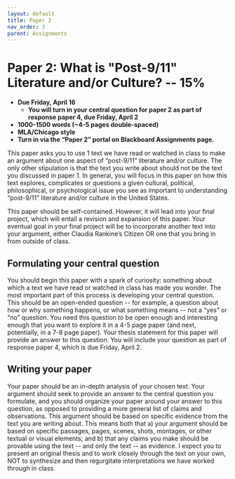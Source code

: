 ```yaml
---
layout: default
title: Paper 2
nav_order: 3
parent: Assignments
---
```

# Paper 2: What is "Post-9/11" Literature and/or Culture? -- 15%
* **Due Friday, April 16**
     * **You will turn in your central question for paper 2 as part of response paper 4, due Friday, April 2**
* **1000-1500 words (~4-5 pages double-spaced)**
* **MLA/Chicago style**
* **Turn in via the “Paper 2” portal on Blackboard Assignments page.**

This paper asks you to use 1 text we have read or watched in class to make an argument about one aspect of “post-9/11” literature and/or culture. The only other stipulation is that the text you write about should not be the text you discussed in paper 1. In general, you will focus in this paper on how this text explores, complicates or questions a given cultural, political, philosophical, or psychological issue you see as important to understanding “post-9/11” literature and/or culture in the United States.

This paper should be self-contained. However, it will lead into your final project, which will entail a revision and expansion of this paper. Your eventual goal in your final project will be to incorporate another text into your argument, either Claudia Rankine’s Citizen OR one that you bring in from outside of class.

## Formulating your central question
You should begin this paper with a spark of curiosity: something about which a text we have read or watched in class has made you wonder. The most important part of this process is developing your central question. This should be an open-ended question -- for example, a question about how or why something happens, or what something means -- not a “yes” or “no” question. You need this question to be open enough and interesting enough that you want to explore it in a 4-5 page paper (and next, potentially, in a 7-8 page paper). Your thesis statement for this paper will provide an answer to this question. You will include your question as part of response paper 4, which is due Friday, April 2.

## Writing your paper
Your paper should be an in-depth analysis of your chosen text. Your argument should seek to provide an answer to the central question you formulate, and you should organize your paper around your answer to this question, as opposed to providing a more general list of claims and observations. This argument should be based on specific evidence from the text you are writing about. This means both that a) your argument should be based on specific passages, pages, scenes, shots, montages, or other textual or visual elements; and b) that any claims you make should be provable using the text -- and only the text -- as evidence. I expect you to present an original thesis and to work closely through the text on your own, NOT to synthesize and then regurgitate interpretations we have worked through in class.
